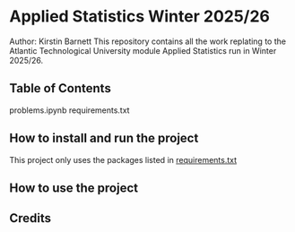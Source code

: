 # Applied Statistics Winter 2025/26
Author: Kirstin Barnett
This repository contains all the work replating to the Atlantic Technological University module Applied Statistics run in Winter 2025/26.

## Table of Contents
problems.ipynb
requirements.txt

## How to install and run the project
This project only uses the packages listed in [requirements.txt](https://github.com/ianmcloughlin/applied-statistics/commit/2c1d68da7c27ed653f945bb364afb3cc1161e289)

## How to use the project

## Credits
